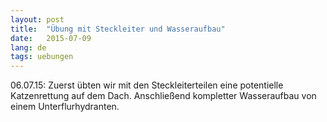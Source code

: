 ```yaml
---
layout: post
title:  "Übung mit Steckleiter und Wasseraufbau"
date:   2015-07-09
lang: de
tags: uebungen
---
```

06.07.15: Zuerst übten wir mit den Steckleiterteilen eine potentielle Katzenrettung auf dem Dach. Anschließend kompletter Wasseraufbau von einem Unterflurhydranten.
